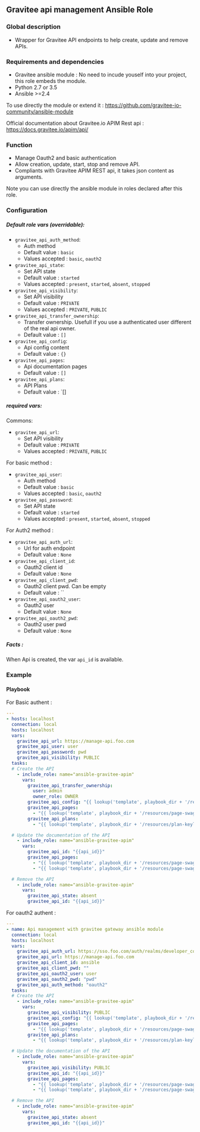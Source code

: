 ## Gravitee api management Ansible Role

### Global description

* Wrapper for Gravitee API endpoints to help create, update and remove APIs.

### Requirements and dependencies

* Gravitee ansible module : No need to incude youself into your project, this role embeds the module.
* Python 2.7 or 3.5
* Ansible >=2.4

To use directly the module or extend it :
https://github.com/gravitee-io-community/ansible-module

Official documentation about Gravitee.io APIM Rest api : https://docs.gravitee.io/apim/api/

### Function

* Manage Oauth2 and basic authentication
* Allow creation, update, start, stop and remove API.
* Compliants with Gravitee APIM REST api, it takes json content as arguments.

Note you can use directly the ansible module in roles declared after this role.

### Configuration

##### Default role vars (overridable):
* `gravitee_api_auth_method`:
    * Auth method
    * Default value : `basic`
    * Values accepted : `basic`, `oauth2`
* `gravitee_api_state`:
    * Set API state
    * Default value : `started`
    * Values accepted : `present`, `started`, `absent`, `stopped`
* `gravitee_api_visibility`:
    * Set API visibility
    * Default value : `PRIVATE`
    * Values accepted : `PRIVATE`, `PUBLIC`
* `gravitee_api_transfer_ownership`:
    * Transfer ownership. Usefull if you use a authenticated user different of the real api owner.
    * Default value : `[]`
* `gravitee_api_config`:
    * Api config content
    * Default value : `{}`
* `gravitee_api_pages`:
    * Api documentation pages
    * Default value : `[]`
* `gravitee_api_plans`:
    * API Plans
    * Default value : `[]

##### required vars:

Commons:

* `gravitee_api_url`:
    * Set API visibility
    * Default value : `PRIVATE`
    * Values accepted : `PRIVATE`, `PUBLIC`

For basic method :

* `gravitee_api_user`:
    * Auth method
    * Default value : `basic`
    * Values accepted : `basic`, `oauth2`
* `gravitee_api_password`:
    * Set API state
    * Default value : `started`
    * Values accepted : `present`, `started`, `absent`, `stopped`

For Auth2 method :

* `gravitee_api_auth_url`:
    * Url for auth endpoint
    * Default value : `None`
* `gravitee_api_client_id`:
    * Oauth2 client id
    * Default value : `None`
* `gravitee_api_client_pwd`:
    * Oauth2 client pwd. Can be empty
    * Default value : ``
* `gravitee_api_oauth2_user`:
    * Oauth2 user
    * Default value : `None`
* `gravitee_api_oauth2_pwd`:
    * Oauth2 user pwd
    * Default value : `None`

##### Facts :

When Api is created, the var `api_id` is available.

### Example

#### Playbook

For Basic authent :

```yaml
---
- hosts: localhost
  connection: local
  hosts: localhost
  vars:
    gravitee_api_url: https://manage-api.foo.com
    gravitee_api_user: user
    gravitee_api_password: pwd
    gravitee_api_visibility: PUBLIC
  tasks:
  # Create the API
    - include_role: name="ansible-gravitee-apim"
      vars:
        gravitee_api_transfer_ownership:
          user: admin
          owner_role: OWNER
        gravitee_api_config: "{{ lookup('template', playbook_dir + '/resources/create.json') }}"
        gravitee_api_pages:
          - "{{ lookup('template', playbook_dir + '/resources/page-swagger.json') }}"
        gravitee_api_plans:
          - "{{ lookup('template', playbook_dir + '/resources/plan-keyless.json') }}"

  # Update the documentation of the API
    - include_role: name="ansible-gravitee-apim"
      vars:
        gravitee_api_id: "{{api_id}}"
        gravitee_api_pages:
          - "{{ lookup('template', playbook_dir + '/resources/page-swagger.json') }}"
          - "{{ lookup('template', playbook_dir + '/resources/page-swagger.json') }}"

  # Remove the API
    - include_role: name="ansible-gravitee-apim"
      vars:
        gravitee_api_state: absent
        gravitee_api_id: "{{api_id}}"
 ```

For oauth2 authent :

```yaml
---
- name: Api management with gravitee gateway ansible module
  connection: local
  hosts: localhost
  vars:
    gravitee_api_auth_url: https://sso.foo.com/auth/realms/developer_community/protocol/openid-connect/token
    gravitee_api_url: https://manage-api.foo.com
    gravitee_api_client_id: ansible
    gravitee_api_client_pwd: ""
    gravitee_api_oauth2_user: user
    gravitee_api_oauth2_pwd: "pwd"
    gravitee_api_auth_method: "oauth2"
  tasks:
  # Create the API
    - include_role: name="ansible-gravitee-apim"
      vars:
        gravitee_api_visibility: PUBLIC
        gravitee_api_config: "{{ lookup('template', playbook_dir + '/resources/create.json') }}"
        gravitee_api_pages:
          - "{{ lookup('template', playbook_dir + '/resources/page-swagger.json') }}"
        gravitee_api_plans:
          - "{{ lookup('template', playbook_dir + '/resources/plan-keyless.json') }}"

  # Update the documentation of the API
    - include_role: name="ansible-gravitee-apim"
      vars:
        gravitee_api_visibility: PUBLIC
        gravitee_api_id: "{{api_id}}"
        gravitee_api_pages:
          - "{{ lookup('template', playbook_dir + '/resources/page-swagger.json') }}"
          - "{{ lookup('template', playbook_dir + '/resources/page-swagger.json') }}"

  # Remove the API
    - include_role: name="ansible-gravitee-apim"
      vars:
        gravitee_api_state: absent
        gravitee_api_id: "{{api_id}}"
 ```